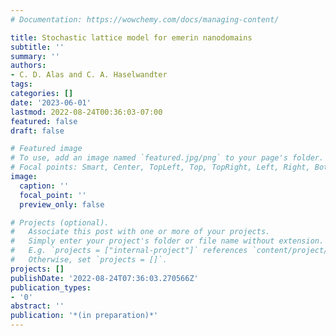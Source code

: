 ```yaml
---
# Documentation: https://wowchemy.com/docs/managing-content/

title: Stochastic lattice model for emerin nanodomains
subtitle: ''
summary: ''
authors:
- C. D. Alas and C. A. Haselwandter
tags:
categories: []
date: '2023-06-01'
lastmod: 2022-08-24T00:36:03-07:00
featured: false
draft: false

# Featured image
# To use, add an image named `featured.jpg/png` to your page's folder.
# Focal points: Smart, Center, TopLeft, Top, TopRight, Left, Right, BottomLeft, Bottom, BottomRight.
image:
  caption: ''
  focal_point: ''
  preview_only: false

# Projects (optional).
#   Associate this post with one or more of your projects.
#   Simply enter your project's folder or file name without extension.
#   E.g. `projects = ["internal-project"]` references `content/project/deep-learning/index.md`.
#   Otherwise, set `projects = []`.
projects: []
publishDate: '2022-08-24T07:36:03.270566Z'
publication_types:
- '0'
abstract: ''
publication: '*(in preparation)*'
---
```

